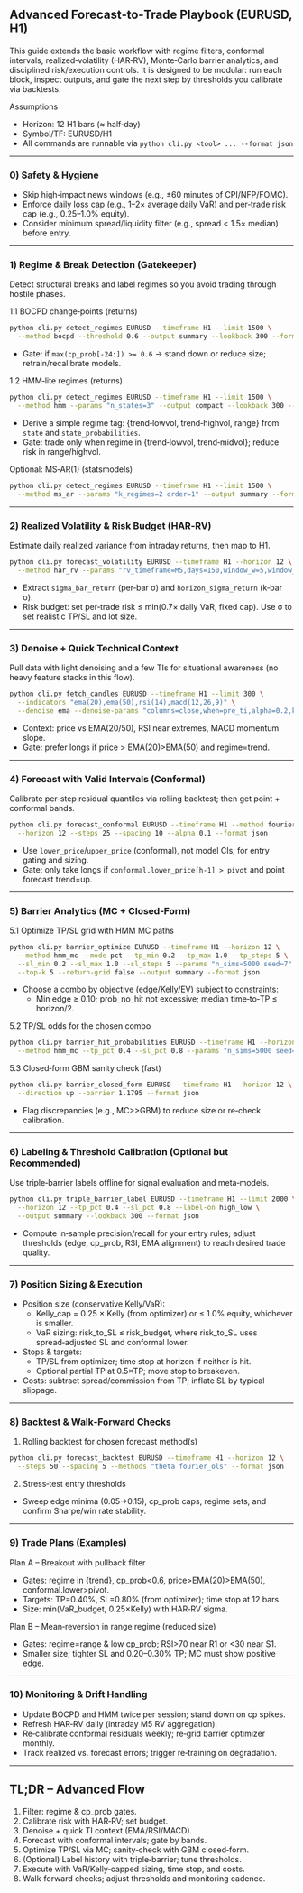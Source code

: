 ## Advanced Forecast‑to‑Trade Playbook (EURUSD, H1)

This guide extends the basic workflow with regime filters, conformal intervals, realized‑volatility (HAR‑RV), Monte‑Carlo barrier analytics, and disciplined risk/execution controls. It is designed to be modular: run each block, inspect outputs, and gate the next step by thresholds you calibrate via backtests.

Assumptions
- Horizon: 12 H1 bars (≈ half‑day)
- Symbol/TF: EURUSD/H1
- All commands are runnable via `python cli.py <tool> ... --format json`

---

### 0) Safety & Hygiene

- Skip high‑impact news windows (e.g., ±60 minutes of CPI/NFP/FOMC).
- Enforce daily loss cap (e.g., 1–2× average daily VaR) and per‑trade risk cap (e.g., 0.25–1.0% equity).
- Consider minimum spread/liquidity filter (e.g., spread < 1.5× median) before entry.

---

### 1) Regime & Break Detection (Gatekeeper)

Detect structural breaks and label regimes so you avoid trading through hostile phases.

1.1 BOCPD change‑points (returns)

```bash
python cli.py detect_regimes EURUSD --timeframe H1 --limit 1500 \
  --method bocpd --threshold 0.6 --output summary --lookback 300 --format json
```

- Gate: if `max(cp_prob[-24:]) >= 0.6` → stand down or reduce size; retrain/recalibrate models.

1.2 HMM‑lite regimes (returns)

```bash
python cli.py detect_regimes EURUSD --timeframe H1 --limit 1500 \
  --method hmm --params "n_states=3" --output compact --lookback 300 --format json
```

- Derive a simple regime tag: {trend‑lowvol, trend‑highvol, range} from `state` and `state_probabilities`.
- Gate: trade only when regime in {trend‑lowvol, trend‑midvol}; reduce risk in range/highvol.

Optional: MS‑AR(1) (statsmodels)
```bash
python cli.py detect_regimes EURUSD --timeframe H1 --limit 1500 \
  --method ms_ar --params "k_regimes=2 order=1" --output summary --format json
```

---

### 2) Realized Volatility & Risk Budget (HAR‑RV)

Estimate daily realized variance from intraday returns, then map to H1.

```bash
python cli.py forecast_volatility EURUSD --timeframe H1 --horizon 12 \
  --method har_rv --params "rv_timeframe=M5,days=150,window_w=5,window_m=22" --format json
```

- Extract `sigma_bar_return` (per‑bar σ) and `horizon_sigma_return` (k‑bar σ).
- Risk budget: set per‑trade risk ≤ min(0.7× daily VaR, fixed cap). Use σ to set realistic TP/SL and lot size.

---

### 3) Denoise + Quick Technical Context

Pull data with light denoising and a few TIs for situational awareness (no heavy feature stacks in this flow).

```bash
python cli.py fetch_candles EURUSD --timeframe H1 --limit 300 \
  --indicators "ema(20),ema(50),rsi(14),macd(12,26,9)" \
  --denoise ema --denoise-params "columns=close,when=pre_ti,alpha=0.2,keep_original=true" --format json
```

- Context: price vs EMA(20/50), RSI near extremes, MACD momentum slope.
- Gate: prefer longs if price > EMA(20)>EMA(50) and regime=trend.

---

### 4) Forecast with Valid Intervals (Conformal)

Calibrate per‑step residual quantiles via rolling backtest; then get point + conformal bands.

```bash
python cli.py forecast_conformal EURUSD --timeframe H1 --method fourier_ols \
  --horizon 12 --steps 25 --spacing 10 --alpha 0.1 --format json
```

- Use `lower_price`/`upper_price` (conformal), not model CIs, for entry gating and sizing.
- Gate: only take longs if `conformal.lower_price[h-1] > pivot` and point forecast trend=up.

---

### 5) Barrier Analytics (MC + Closed‑Form)

5.1 Optimize TP/SL grid with HMM MC paths

```bash
python cli.py barrier_optimize EURUSD --timeframe H1 --horizon 12 \
  --method hmm_mc --mode pct --tp_min 0.2 --tp_max 1.0 --tp_steps 5 \
  --sl_min 0.2 --sl_max 1.0 --sl_steps 5 --params "n_sims=5000 seed=7" \
  --top-k 5 --return-grid false --output summary --format json
```

- Choose a combo by objective (edge/Kelly/EV) subject to constraints:
  - Min edge ≥ 0.10; prob_no_hit not excessive; median time‑to‑TP ≤ horizon/2.

5.2 TP/SL odds for the chosen combo

```bash
python cli.py barrier_hit_probabilities EURUSD --timeframe H1 --horizon 12 \
  --method hmm_mc --tp_pct 0.4 --sl_pct 0.8 --params "n_sims=5000 seed=7" --format json
```

5.3 Closed‑form GBM sanity check (fast)

```bash
python cli.py barrier_closed_form EURUSD --timeframe H1 --horizon 12 \
  --direction up --barrier 1.1795 --format json
```

- Flag discrepancies (e.g., MC>>GBM) to reduce size or re‑check calibration.

---

### 6) Labeling & Threshold Calibration (Optional but Recommended)

Use triple‑barrier labels offline for signal evaluation and meta‑models.

```bash
python cli.py triple_barrier_label EURUSD --timeframe H1 --limit 2000 \
  --horizon 12 --tp_pct 0.4 --sl_pct 0.8 --label-on high_low \
  --output summary --lookback 300 --format json
```

- Compute in‑sample precision/recall for your entry rules; adjust thresholds (edge, cp_prob, RSI, EMA alignment) to reach desired trade quality.

---

### 7) Position Sizing & Execution

- Position size (conservative Kelly/VaR):
  - Kelly_cap = 0.25 × Kelly (from optimizer) or ≤ 1.0% equity, whichever is smaller.
  - VaR sizing: risk_to_SL ≤ risk_budget, where risk_to_SL uses spread‑adjusted SL and conformal lower.
- Stops & targets:
  - TP/SL from optimizer; time stop at horizon if neither is hit.
  - Optional partial TP at 0.5×TP; move stop to breakeven.
- Costs: subtract spread/commission from TP; inflate SL by typical slippage.

---

### 8) Backtest & Walk‑Forward Checks

1) Rolling backtest for chosen forecast method(s)

```bash
python cli.py forecast_backtest EURUSD --timeframe H1 --horizon 12 \
  --steps 50 --spacing 5 --methods "theta fourier_ols" --format json
```

2) Stress‑test entry thresholds
- Sweep edge minima (0.05→0.15), cp_prob caps, regime sets, and confirm Sharpe/win rate stability.

---

### 9) Trade Plans (Examples)

Plan A – Breakout with pullback filter
- Gates: regime in {trend}, cp_prob<0.6, price>EMA(20)>EMA(50), conformal.lower>pivot.
- Targets: TP=0.40%, SL=0.80% (from optimizer); time stop at 12 bars.
- Size: min(VaR_budget, 0.25×Kelly) with HAR‑RV sigma.

Plan B – Mean‑reversion in range regime (reduced size)
- Gates: regime=range & low cp_prob; RSI>70 near R1 or <30 near S1.
- Smaller size; tighter SL and 0.20–0.30% TP; MC must show positive edge.

---

### 10) Monitoring & Drift Handling

- Update BOCPD and HMM twice per session; stand down on cp spikes.
- Refresh HAR‑RV daily (intraday M5 RV aggregation).
- Re‑calibrate conformal residuals weekly; re‑grid barrier optimizer monthly.
- Track realized vs. forecast errors; trigger re‑training on degradation.

---

## TL;DR – Advanced Flow

1) Filter: regime & cp_prob gates.  
2) Calibrate risk with HAR‑RV; set budget.  
3) Denoise + quick TI context (EMA/RSI/MACD).  
4) Forecast with conformal intervals; gate by bands.  
5) Optimize TP/SL via MC; sanity‑check with GBM closed‑form.  
6) (Optional) Label history with triple‑barrier; tune thresholds.  
7) Execute with VaR/Kelly‑capped sizing, time stop, and costs.  
8) Walk‑forward checks; adjust thresholds and monitoring cadence.
